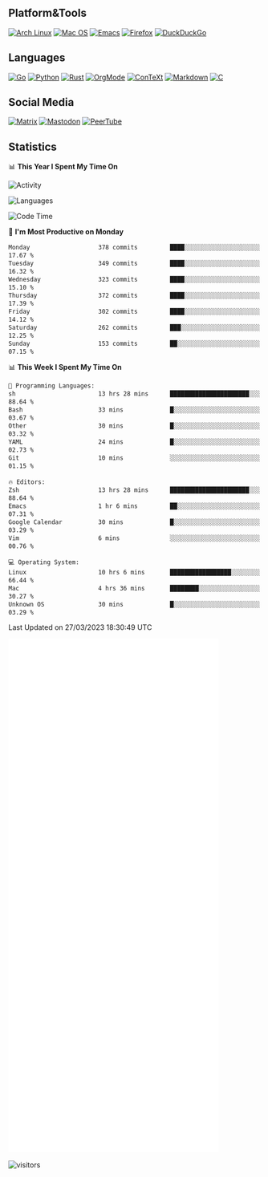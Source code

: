 ## Platform&Tools

[![Arch Linux](https://img.shields.io/badge/ArchLinux-1793D1?logo=arch-linux&logoColor=fff&style=flat-square)](https://archlinux.org/)
[![Mac OS](https://img.shields.io/badge/MacOS-000000?style=flat-square&logo=macos&logoColor=F0F0F0)](https://www.apple.com/macos/)
[![Emacs](https://img.shields.io/badge/Emacs-%237F5AB6.svg?&style=flat-square&logo=gnu-emacs&logoColor=white)](https://www.gnu.org/software/emacs/)
[![Firefox](https://img.shields.io/badge/Firefox-FF7139?style=flat-square&logo=Firefox-Browser&logoColor=white)](https://firefox.com/)
[![DuckDuckGo](https://img.shields.io/badge/DuckDuckGo-DE5833?style=flat-square&logo=DuckDuckGo&logoColor=white)](https://duckduckgo.com/)

## Languages

[![Go](https://img.shields.io/badge/Golang-%2300ADD8.svg?style=flat-square&logo=go&logoColor=white)](https://golang.org/)
[![Python](https://img.shields.io/badge/Python-3670A0?style=flat-square&logo=python&logoColor=ffdd54)](https://www.python.org/)
[![Rust](https://img.shields.io/badge/Rust-%23000000.svg?style=flat-square&logo=rust&logoColor=white)](https://www.rust-lang.org/)
[![OrgMode](https://img.shields.io/badge/OrgMode-%23000000.svg?style=flat-square&logo=org&logoColor=white)](https://orgmode.org/)
[![ConTeXt](https://img.shields.io/badge/ConTeXt-%23008080.svg?style=flat-square&logo=latex&logoColor=white)](https://contextgarden.net/)
[![Markdown](https://img.shields.io/badge/MarkDown-%23000000.svg?style=flat-square&logo=markdown&logoColor=white)](https://daringfireball.net/projects/markdown/)
[![C](https://img.shields.io/badge/C-%2300599C.svg?style=flat-square&logo=c&logoColor=white)](https://www.iso.org/standard/74528.html)

## Social Media
<!--[![Telegram](https://img.shields.io/badge/SteamedFish-2CA5E0?style=social&logo=telegram&logoColor=white)](https://t.me/SteamedFish)-->

[![Matrix](https://img.shields.io/badge/SteamedFish-2CA5E0?style=social&logo=matrix&logoColor=black)](https://matrix.to/#/@i:steamedfish.org)
[![Mastodon](https://img.shields.io/mastodon/follow/109596467238113271?domain=https%3A%2F%2Fmastodon.steamedfish.org%2F&style=social)](https://steamedfish.org/@SteamedFish)
[![PeerTube](https://img.shields.io/badge/PeerTube-23000000.svg?logo=peertube&style=social)](https://peertube.steamedfish.org/)

## Statistics


📊 **This Year I Spent My Time On** 

![Activity](https://wakatime.com/share/@SteamedFish/7529f30a-f1b7-40a4-8d09-e6d855cb7a13.png)

![Languages](https://wakatime.com/share/@SteamedFish/1c5e5366-0e9e-40d8-ac85-d630f61b69c6.svg)

<!--START_SECTION:waka-->
![Code Time](http://img.shields.io/badge/Code%20Time-2%2C374%20hrs%201%20min-blue)

📅 **I'm Most Productive on Monday** 

```text
Monday                   378 commits         ████░░░░░░░░░░░░░░░░░░░░░   17.67 % 
Tuesday                  349 commits         ████░░░░░░░░░░░░░░░░░░░░░   16.32 % 
Wednesday                323 commits         ████░░░░░░░░░░░░░░░░░░░░░   15.10 % 
Thursday                 372 commits         ████░░░░░░░░░░░░░░░░░░░░░   17.39 % 
Friday                   302 commits         ████░░░░░░░░░░░░░░░░░░░░░   14.12 % 
Saturday                 262 commits         ███░░░░░░░░░░░░░░░░░░░░░░   12.25 % 
Sunday                   153 commits         ██░░░░░░░░░░░░░░░░░░░░░░░   07.15 % 
```


📊 **This Week I Spent My Time On** 

```text
💬 Programming Languages: 
sh                       13 hrs 28 mins      ██████████████████████░░░   88.64 % 
Bash                     33 mins             █░░░░░░░░░░░░░░░░░░░░░░░░   03.67 % 
Other                    30 mins             █░░░░░░░░░░░░░░░░░░░░░░░░   03.32 % 
YAML                     24 mins             █░░░░░░░░░░░░░░░░░░░░░░░░   02.73 % 
Git                      10 mins             ░░░░░░░░░░░░░░░░░░░░░░░░░   01.15 % 

🔥 Editors: 
Zsh                      13 hrs 28 mins      ██████████████████████░░░   88.64 % 
Emacs                    1 hr 6 mins         ██░░░░░░░░░░░░░░░░░░░░░░░   07.31 % 
Google Calendar          30 mins             █░░░░░░░░░░░░░░░░░░░░░░░░   03.29 % 
Vim                      6 mins              ░░░░░░░░░░░░░░░░░░░░░░░░░   00.76 % 

💻 Operating System: 
Linux                    10 hrs 6 mins       █████████████████░░░░░░░░   66.44 % 
Mac                      4 hrs 36 mins       ████████░░░░░░░░░░░░░░░░░   30.27 % 
Unknown OS               30 mins             █░░░░░░░░░░░░░░░░░░░░░░░░   03.29 % 
```


 Last Updated on 27/03/2023 18:30:49 UTC
<!--END_SECTION:waka-->


![Metrics](https://github.com/SteamedFish/SteamedFish/blob/master/github-metrics.svg)


![visitors](https://visitor-badge.laobi.icu/badge?page_id=SteamedFish.SteamedFish)
